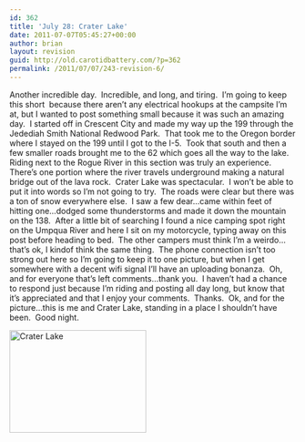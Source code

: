 ```yaml
---
id: 362
title: 'July 28: Crater Lake'
date: 2011-07-07T05:45:27+00:00
author: brian
layout: revision
guid: http://old.carotidbattery.com/?p=362
permalink: /2011/07/07/243-revision-6/
---
```

> 

Another incredible day.&#160; Incredible, and long, and tiring.&#160; I&#8217;m going to keep this short&#160; because there aren&#8217;t any electrical hookups at the campsite I&#8217;m at, but I wanted to post something small because it was such an amazing day.&#160; I started off in Crescent City and made my way up the 199 through the Jedediah Smith National Redwood Park.&#160; That took me to the Oregon border where I stayed on the 199 until I got to the I-5.&#160; Took that south and then a few smaller roads brought me to the 62 which goes all the way to the lake.&#160; Riding next to the Rogue River in this section was truly an experience.&#160; There&#8217;s one portion where the river travels underground making a natural bridge out of the lava rock.&#160; Crater Lake was spectacular.&#160; I won&#8217;t be able to put it into words so I&#8217;m not going to try.&#160; The roads were clear but there was a ton of snow everywhere else.&#160; I saw a few dear&#8230;came within feet of hitting one&#8230;dodged some thunderstorms and made it down the mountain on the 138.&#160; After a little bit of searching I found a nice camping spot right on the Umpqua River and here I sit on my motorcycle, typing away on this post before heading to bed.&#160; The other campers must think I&#8217;m a weirdo&#8230;that&#8217;s ok, I kindof think the same thing.&#160; The phone connection isn&#8217;t too strong out here so I&#8217;m going to keep it to one picture, but when I get somewhere with a decent wifi signal I&#8217;ll have an uploading bonanza.&#160; Oh, and for everyone that&#8217;s left comments&#8230;thank you.&#160; I haven&#8217;t had a chance to respond just because I&#8217;m riding and posting all day long, but know that it&#8217;s appreciated and that I enjoy your comments.&#160; Thanks.&#160; Ok, and for the picture&#8230;this is me and Crater Lake, standing in a place I shouldn&#8217;t have been.&#160; Good night.

[<img alt="Crater Lake" src="http://static.flickr.com/48/177494392_9093540102.jpg" width="240" height="180" />](http://www.flickr.com/photos/64293054@N00/177494392/ "Photo Sharing")</p>